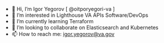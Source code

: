 - 👋 Hi, I’m Igor Yegorov [ @oitporyegori-va ]
- 👀 I’m interested in Lighthouse VA APIs Software/DevOps
- 🌱 I’m currently learning Terraform
- 💞️ I’m looking to collaborate on Elasticsearch and Kubernetes
- 📫 How to reach me: igor.yegorov@va.gov

<!---
oitporyegori-va/oitporyegori-va is a ✨ special ✨ repository because its `README.md` (this file) appears on your GitHub profile.
You can click the Preview link to take a look at your changes.
--->
